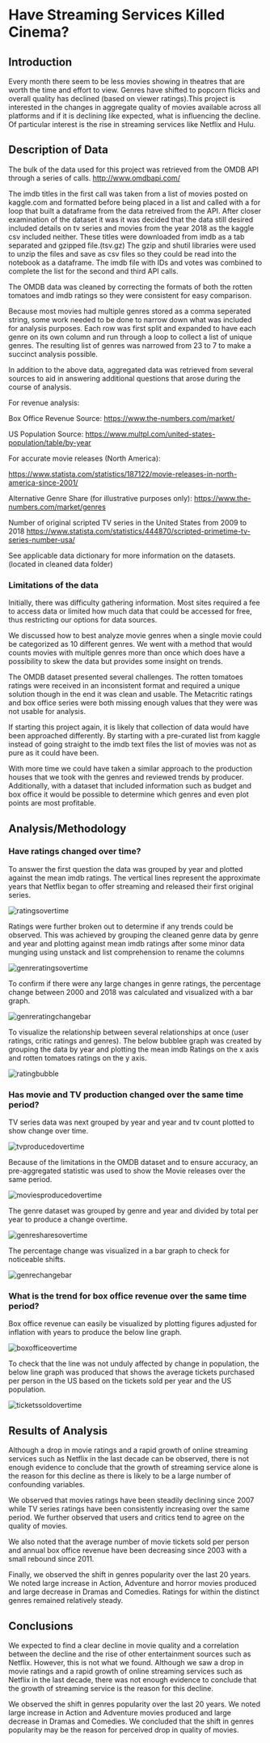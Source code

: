 # Have Streaming Services Killed Cinema?

## Introduction

Every month there seem to be less movies showing in theatres that are worth the time and effort to view. Genres have shifted to popcorn flicks and overall quality has declined (based on viewer ratings).This project is interested in the changes in aggregate quality of movies available across all platforms and if it is declining like expected, what is influencing the decline. Of particular interest is the rise in streaming services like Netflix and Hulu.

## Description of Data

The bulk of the data used for this project was retrieved from the OMDB API through a series of calls.
http://www.omdbapi.com/

The imdb titles in the first call was taken from a list of movies posted on kaggle.com and formatted before being placed in a list and called with a for loop that built a dataframe from the data retreived from the API. After closer examination of the dataset it was it was decided that the data still desired included details on tv series and movies from the year 2018 as the kaggle csv included neither. These titles were downloaded from imdb as a tab separated and gzipped file.(tsv.gz) The gzip and shutil libraries were used to unzip the files and save as csv files so they could be read into the notebook as a dataframe. The imdb file with IDs and votes was combined to complete the list for the second and third API calls.

The OMDB data was cleaned by correcting the formats of both the rotten tomatoes and imdb ratings so they were consistent for easy comparison.

Because most movies had multiple genres stored as a comma seperated string, some work needed to be done to narrow down what was included for analysis purposes. Each row was first split and expanded to have each genre on its own column and run through a loop to collect a list of unique genres. The resulting list of genres was narrowed from 23 to 7 to make a succinct analysis possible.

In addition to the above data, aggregated data was retrieved from several sources to aid in answering additional questions that arose during the course of analysis.

For revenue analysis:

Box Office Revenue Source: https://www.the-numbers.com/market/

US Population Source: https://www.multpl.com/united-states-population/table/by-year

For accurate movie releases (North America):

https://www.statista.com/statistics/187122/movie-releases-in-north-america-since-2001/

Alternative Genre Share (for illustrative purposes only): https://www.the-numbers.com/market/genres

Number of original scripted TV series in the United States from 2009 to 2018
https://www.statista.com/statistics/444870/scripted-primetime-tv-series-number-usa/



See applicable data dictionary for more information on the datasets. (located in cleaned data folder)

### Limitations of the data

Initially, there was difficulty gathering information.  Most sites required a fee to access data or limited how much data that could be accessed for free, thus restricting our options for data sources.

We discussed how to best analyze movie genres when a single movie could be categorized as 10 different genres.  We went with a method that would counts movies with multiple genres more than once which does have a possibility to skew the data but provides some insight on trends.

The OMDB dataset presented several challenges. The rotten tomatoes ratings were received in an inconsistent format and required a unique solution though in the end it was clean and usable. The Metacritic ratings and box office series were both missing enough values that they were was not usable for analysis.

If starting this project again, it is likely that collection of data would have been approached differently. By starting with a pre-curated list from kaggle instead of going straight to the imdb text files the list of movies was not as pure as it could have been. 

With more time we could have taken a similar approach to the production houses that we took with the genres and reviewed trends by producer. Additionally, with a dataset that included information such as budget and box office it would be possible to determine which genres and even plot points are most profitable.

        
## Analysis/Methodology

### Have ratings changed over time?

To answer the first question the data was grouped by year and plotted against the mean imdb ratings. The vertical lines represent the approximate years that Netflix began to offer streaming and released their first original series.

![ratingsovertime](Output/ratingsovertime.png)


Ratings were further broken out to determine if any trends could be observed. This was achieved by grouping the cleaned genre data by genre and year and plotting against mean imdb ratings after some minor data munging using unstack and list comprehension to rename the columns

![genreratingsovertime](Output/genreratingsovertime.png)

To confirm if there were any large changes in genre ratings, the percentage change between 2000 and 2018 was calculated and visualized with a bar graph.

![genreratingchangebar](Output/genreratingchangebar.png)

To visualize the relationship between several relationships at once (user ratings, critic ratings and genres). The below bubblee graph was created by grouping the data by year and plotting the mean imdb Ratings on the x axis and rotten tomatoes ratings on the y axis.

![ratingbubble](Output/ratingbubble.png)


### Has movie and TV production changed over the same time period?

TV series data was next grouped by year and year and tv count plotted to show change over time.

![tvproducedovertime](Output/tvproducedovertime.png)

Because of the limitations in the OMDB dataset and to ensure accuracy, an pre-aggregated statistic was used to show the Movie releases over the same period.

![moviesproducedovertime](Output/moviesproducedovertime.png)

The genre dataset was grouped by genre and year and divided by total per year to produce a change overtime.

![genresharesovertime](Output/genresharesovertime.png)

The percentage change was visualized in a bar graph to check for noticeable shifts.

![genrechangebar](Output/genrechangebar.png)

### What is the trend for box office revenue over the same time period?

Box office revenue can easily be visualized by plotting figures adjusted for inflation with years to produce the below line graph.

![boxofficeovertime](Output/boxofficeovertime.png)

To check that the line was not unduly affected by change in population, the below line graph was produced that shows the average tickets purchased per person in the US based on the tickets sold per year and the US population.

![ticketssoldovertime](Output/ticketssoldovertime.png)

## Results of Analysis

Although a drop in movie ratings and a rapid growth of online streaming  services such as Netflix in the last decade can be observed, there is not enough evidence to conclude that the growth of streaming service alone is the reason for this decline as there is likely to be a large number of confounding variables. 

We observed that movies ratings have been steadily declining since 2007 while TV series ratings have been consistently increasing over the same period. We further observed that users and critics tend to agree on the quality of movies.

We also noted that the average number of movie tickets sold per person and annual box office revenue have been decreasing since 2003 with a small rebound since 2011.

Finally, we observed the shift in genres popularity over the last 20 years. We noted large increase in Action, Adventure and horror movies produced and large decrease in Dramas and Comedies. Ratings for within the distinct genres remained relatively steady.


## Conclusions

We expected to find a clear decline in movie quality and a correlation between the decline and the rise of other entertainment sources such as Netflix.  However, this is not what we found. Although we saw a drop in movie ratings and a rapid growth of online streaming  services such as Netflix in the last decade, there was not enough evidence to conclude that the growth of streaming service is the reason for this decline.

We observed the shift in genres popularity over the last 20 years. We noted large increase in Action and Adventure movies produced and large decrease in Dramas and Comedies. We concluded that the shift in genres popularity may be the reason for perceived drop in quality of movies.



```python

```
